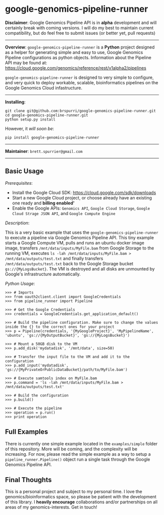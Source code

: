 google-genomics-pipeline-runner
===============================

**Disclaimer**: Google Genomics Pipeline API is in **alpha** development and will certainly break with
coming versions. I will do my best to maintain current compatibility, but do feel free
to submit issues (or better yet, pull requests)

--------

**Overview**: `google-genomics-pipeline-runner` is a **Python** project designed as a helper for generating simple and easy to use, Google Genomics Pipeline configurations as python objects.
Information about the Pipeline API may be found at:
https://cloud.google.com/genomics/reference/rest/v1alpha2/pipelines

`google-genomics-pipeline-runner` is designed to very simple to configure, and very quick to deploy workable,
scalable, bioinformatics pipelines on the Google Genomics Cloud infastructure.

-------

**Installing**:
```
git clone git@github.com:brspurri/google-genomics-pipeline-runner.git
cd google-genomics-pipeline-runner.git
python setup.py install
```

However, it *will soon be*:

```
pip install google-genomics-pipeline-runner
```

-------

**Maintainer**: `brett.spurrier@gmail.com`

-------

Basic Usage
-----------

*Prerequisites*:
-  Install the Google Cloud SDK: https://cloud.google.com/sdk/downloads
-  Start a new Google Cloud project, or choose already have an existing one ready and **billing enabled'**
-  Enable the Google APIs: `Genomics API`, `Google Cloud Storage`, `Google Cloud Strage JSON API`, and `Google Compute Engine`

*Description*:

This is a very basic example that uses the `google-genomics-pipeline-runner` to execute a pipeline via Google Genomics Pipeline API. This tiny example starts a Google Compute VM, pulls and runs an ubuntu docker image image, transfers `/mnt/data/inputs/MyFile.bam` from Google Storage to the running VM, executes `ls -lah /mnt/data/inputs/MyFile.bam > /mnt/data/outputs/test.txt` and finally transfers `/mnt/data/outputs/test.txt` back to the Google Storage bucket `gs://{MyLogsBucket}`. The VM is destroyed and all disks are unmounted by Google's infrastructure automatically.

*Python Usage*:
```
>>> # Imports
>>> from oauth2client.client import GoogleCredentials
>>> from pipeline_runner import Pipeline

>>> # Get the Google Credentials
>>> credentials = GoogleCredentials.get_application_default()

>>> # Build the pipeline configuration. Make sure to change the values inside the {} to the correct ones for your project
>>> p = Pipeline(credentials, '{MyGoogleProject}', 'MyPipelineName', 'ubuntu', 'gs://{MyOutputBucket}', 'gs://{MyLogsBucket}')

>>> # Mount a 50GB disk to the VM
>>> p.add_disk('mydatadisk', '/mnt/data', size=50)

>>> # Transfer the input file to the VM and add it to the configuration
>>> p.add_input('mydatadisk', 'gs://{MyPrivateOrPublicDataBucket}/path/to/MyFile.bam')

>>> # Execute samtools index on MyFile.bam
>>> p.command = 'ls -lah /mnt/data/inputs/MyFile.bam > /mnt/data/outputs/test.txt'

>>> # Build the configuration
>>> p.build()

>>> # Execute the pipeline
>>> operation = p.run()
>>> print operation
```

Full Examples
-------------

There is currently one simple example located in the `examples/simple` folder of this repository.
More will be coming, and the complexity will be increasing. For now, please read the simple example
 as a way to setup a `pipeline_runner.Pipeline()` object run a single task through the Google Genomics Pipeline API.

Final Thoughts
--------------

This is a personal project and subject to my personal time. I love the genomics/bioinformatics space,
so please be patient with the development of this library. I **heavily encourage** collaborations and/or
partnerships on all areas of my genomics-interests. Get in touch!